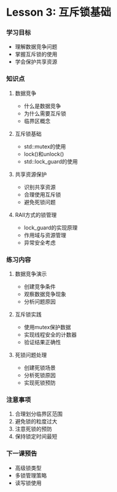 # Lesson 3: 互斥锁基础

### 学习目标
- 理解数据竞争问题
- 掌握互斥锁的使用
- 学会保护共享资源

### 知识点
1. 数据竞争
   - 什么是数据竞争
   - 为什么需要互斥锁
   - 临界区概念

2. 互斥锁基础
   - std::mutex的使用
   - lock()和unlock()
   - std::lock_guard的使用

3. 共享资源保护
   - 识别共享资源
   - 合理使用互斥锁
   - 避免死锁问题

4. RAII方式的锁管理
   - lock_guard的实现原理
   - 作用域与资源管理
   - 异常安全考虑

### 练习内容
1. 数据竞争演示
   - 创建竞争条件
   - 观察数据竞争现象
   - 分析问题原因

2. 互斥锁实践
   - 使用mutex保护数据
   - 实现线程安全的计数器
   - 验证结果正确性

3. 死锁问题处理
   - 创建死锁场景
   - 分析死锁原因
   - 实现死锁预防

### 注意事项
1. 合理划分临界区范围
2. 避免锁的粒度过大
3. 注意死锁的预防
4. 保持锁定时间最短

### 下一课预告
- 高级锁类型
- 多锁管理策略
- 读写锁使用 
